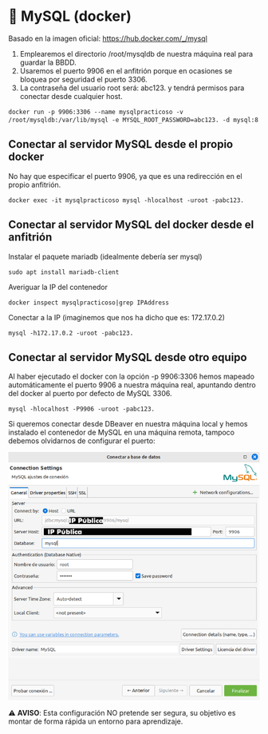 # 🧾 MySQL (docker)

Basado en la imagen oficial: <https://hub.docker.com/_/mysql>

1. Emplearemos el directorio /root/mysqldb de nuestra máquina real para guardar la BBDD.
2. Usaremos el puerto 9906 en el anfitrión porque en ocasiones se bloquea por seguridad el puerto 3306.
3. La contraseña del usuario root será: abc123. y tendrá permisos para conectar desde cualquier host.

~~~~
docker run -p 9906:3306 --name mysqlpracticoso -v /root/mysqldb:/var/lib/mysql -e MYSQL_ROOT_PASSWORD=abc123. -d mysql:8
~~~~

## Conectar al servidor MySQL desde el propio docker

No hay que especificar el puerto 9906, ya que es una redirección en el propio anfitrión.

~~~~
docker exec -it mysqlpracticoso mysql -hlocalhost -uroot -pabc123.
~~~~

## Conectar al servidor MySQL del docker desde el anfitrión

Instalar el paquete mariadb (idealmente debería ser mysql)

~~~~
sudo apt install mariadb-client
~~~~

Averiguar la IP del contenedor

~~~~
docker inspect mysqlpracticoso|grep IPAddress
~~~~

Conectar a la IP (imaginemos que nos ha dicho que es: 172.17.0.2)

~~~~
mysql -h172.17.0.2 -uroot -pabc123.
~~~~

## Conectar al servidor MySQL desde otro equipo

Al haber ejecutado el docker con la opción -p 9906:3306 hemos mapeado automáticamente el puerto 9906 a nuestra máquina real, apuntando dentro del docker al puerto por defecto de MySQL 3306.

~~~~
mysql -hlocalhost -P9906 -uroot -pabc123.
~~~~

Si queremos conectar desde DBeaver en nuestra máquina local y hemos instalado el contenedor de MySQL en una máquina remota, tampoco debemos olvidarnos de configurar el puerto:


![Configuración DBeaver](images/mysql-server-docker/dbeaver.png "Opciones de conexión en DBeaver")

⚠️ **AVISO**: Esta configuración NO pretende ser segura, su objetivo es montar de forma rápida un entorno para aprendizaje.
